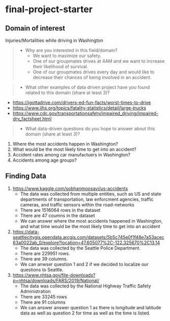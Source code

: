 # final-project-starter

## Domain of interest
Injuries/Mortalities while driving in Washington

> - Why are you interested in this field/domain?
>     - We want to maximize our safety.
>     - One of our groupmates drives at 4AM and we want to increase their likelihood of survival.
>     - One of our groupmates drives every day and would like to decrease their chances of being involved in an accident. 

> - What other examples of data driven project have you found related to this domain (share at least 3)?

* https://igottadrive.com/drivers-ed-fun-facts/worst-times-to-drive
* https://www.iihs.org/topics/fatality-statistics/detail/large-trucks
* https://www.cdc.gov/transportationsafety/impaired_driving/impaired-drv_factsheet.html
> - What data-driven questions do you hope to answer about this domain (share at least 3)?

1. Where the most accidents happen in Washington?
2. What would be the most likely time to get into an accident?
3. Accident rates among car manufactuers in Washington?
4. Accidents among age groups?

## Finding Data

1. https://www.kaggle.com/sobhanmoosavi/us-accidents
   * The data was collected from multiple entities, such as US and state departments of transportation, law enforcment agencies, traffic cameras, and traffic sensors within the road-networks
   * There are 1516064 rows in the dataset
   * There are 47 coumns in the dataset
   * We can answer where the most accidents happened in Washington, and what time would be the most likely time to get into an accident
2. https://data-seattlecitygis.opendata.arcgis.com/datasets/5b5c745e0f1f48e7a53acec63a0022ab_0/explore?location=47.605077%2C-122.325670%2C13.14
   * The data was collected by the Seattle Police Department.
   * There are 229951 rows.
   * There are 39 columns.
   * We can anwser question 1 and 2 if we decided to localize our questions to Seattle.
3. https://www.nhtsa.gov/file-downloads?p=nhtsa/downloads/FARS/2019/National/
   * The data was collected by the National Highway Traffic Safety Administration
   * There are 33245 rows
   * There are 91 columns
   * We can answer answer question 1 as there is longitude and latitude data as well as question 2 for time as well as the time is listed.
